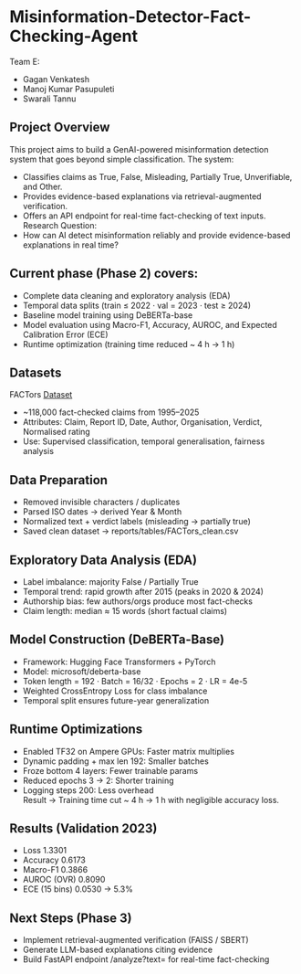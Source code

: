 # Misinformation-Detector-Fact-Checking-Agent

Team E:
- Gagan Venkatesh
- Manoj Kumar Pasupuleti
- Swarali Tannu

## Project Overview
This project aims to build a GenAI-powered misinformation detection system that goes beyond simple classification. The system:
- Classifies claims as True, False, Misleading, Partially True, Unverifiable, and Other.
- Provides evidence-based explanations via retrieval-augmented verification.
- Offers an API endpoint for real-time fact-checking of text inputs.
<br>Research Question:
- How can AI detect misinformation reliably and provide evidence-based explanations in real time?


## Current phase (Phase 2) covers:
- Complete data cleaning and exploratory analysis (EDA)
- Temporal data splits (train ≤ 2022 · val = 2023 · test ≥ 2024)
- Baseline model training using DeBERTa-base
- Model evaluation using Macro-F1, Accuracy, AUROC, and Expected Calibration Error (ECE)
- Runtime optimization (training time reduced ~ 4 h → 1 h)

## Datasets
FACTors [Dataset](https://github.com/altuncu/FACTors)
- ~118,000 fact-checked claims from 1995–2025
- Attributes: Claim, Report ID, Date, Author, Organisation, Verdict, Normalised rating
- Use: Supervised classification, temporal generalisation, fairness analysis

## Data Preparation
- Removed invisible characters / duplicates
- Parsed ISO dates → derived Year & Month
- Normalized text + verdict labels (misleading → partially true)
- Saved clean dataset → reports/tables/FACTors_clean.csv

## Exploratory Data Analysis (EDA)
- Label imbalance: majority False / Partially True
- Temporal trend: rapid growth after 2015 (peaks in 2020 & 2024)
- Authorship bias: few authors/orgs produce most fact-checks
- Claim length: median ≈ 15 words (short factual claims)

## Model Construction (DeBERTa-Base)
- Framework: Hugging Face Transformers + PyTorch
- Model: microsoft/deberta-base
- Token length = 192 · Batch = 16/32 · Epochs = 2 · LR = 4e-5
- Weighted CrossEntropy Loss for class imbalance
- Temporal split ensures future-year generalization


## Runtime Optimizations
- Enabled TF32 on Ampere GPUs:	Faster matrix multiplies
- Dynamic padding + max len 192:	Smaller batches
- Froze bottom 4 layers:	Fewer trainable params
- Reduced epochs 3 → 2:	Shorter training
- Logging steps 200:	Less overhead
<br>Result → Training time cut ~ 4 h → 1 h with negligible accuracy loss.

## Results (Validation 2023)
- Loss	1.3301
- Accuracy	0.6173
- Macro-F1	0.3866
- AUROC (OVR)	0.8090
- ECE (15 bins)	0.0530 → 5.3%

## Next Steps (Phase 3)
- Implement retrieval-augmented verification (FAISS / SBERT)
- Generate LLM-based explanations citing evidence
- Build FastAPI endpoint /analyze?text= for real-time fact-checking

